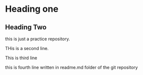 # Heading one

## Heading Two

this is just a practice repository.


THis is a second line.


This is third line


this is fourth line written in readme.md folder of the git repository



